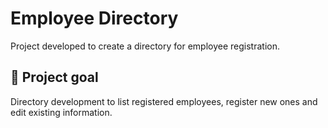 # Employee Directory

Project developed to create a directory for employee registration.

## 🎯 Project goal

Directory development to list registered employees, register new ones and edit existing information.
